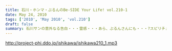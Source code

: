 ```yaml
---
title: 石川・ホンマ・ぶるんのBe-SIDE Your Life! vol.210-1
date: May 24, 2010
tags: ['2010', 'May 2010', 'vol.210']
draft: false
summary: 石川サンの意外なる告白・・・霊感・・・あら、ぶるんさんにも・・・?スピリチュアルポッドキャストがここに！！NAMAE
---
```


http://project-phi.ddo.jp/ishikawa/ishikawa210_1.mp3